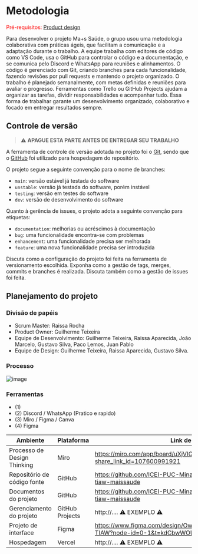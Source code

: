 
# Metodologia

<span style="color:red">Pré-requisitos: <a href="03-Product-design.md"> Product design</a></span>

Para desenvolver o projeto Ma+s Saúde, o grupo usou uma metodologia colaborativa com práticas ágeis, que facilitam a comunicação e a adaptação durante o trabalho. A equipe trabalha com editores de código como VS Code, usa o GitHub para controlar o código e a documentação, e se comunica pelo Discord e WhatsApp para reuniões e alinhamentos. O código é gerenciado com Git, criando branches para cada funcionalidade, fazendo revisões por pull requests e mantendo o projeto organizado. O trabalho é planejado semanalmente, com metas definidas e reuniões para avaliar o progresso. Ferramentas como Trello ou GitHub Projects ajudam a organizar as tarefas, dividir responsabilidades e acompanhar tudo. Essa forma de trabalhar garante um desenvolvimento organizado, colaborativo e focado em entregar resultados sempre.

## Controle de versão

> ⚠️ **APAGUE ESTA PARTE ANTES DE ENTREGAR SEU TRABALHO**

A ferramenta de controle de versão adotada no projeto foi o [Git](https://git-scm.com/), sendo que o [GitHub](https://github.com) foi utilizado para hospedagem do repositório.

O projeto segue a seguinte convenção para o nome de branches:

- `main`: versão estável já testada do software
- `unstable`: versão já testada do software, porém instável
- `testing`: versão em testes do software
- `dev`: versão de desenvolvimento do software

Quanto à gerência de issues, o projeto adota a seguinte convenção para etiquetas:

- `documentation`: melhorias ou acréscimos à documentação
- `bug`: uma funcionalidade encontra-se com problemas
- `enhancement`: uma funcionalidade precisa ser melhorada
- `feature`: uma nova funcionalidade precisa ser introduzida

Discuta como a configuração do projeto foi feita na ferramenta de versionamento escolhida. Exponha como a gestão de tags, merges, commits e branches é realizada. Discuta também como a gestão de issues foi feita.

## Planejamento do projeto

###  Divisão de papéis

- Scrum Master: Raissa Rocha
- Product Owner: Guilherme Teixeira
- Equipe de Desenvolvimento: Guilherme Teixeira, Raissa Aparecida, João Marcelo, Gustavo Silva, Paco Lemos, Juan Pablo
- Equipe de Design: Guilherme Teixeira, Raissa Aparecida, Gustavo Silva.

### Processo

![image](https://github.com/user-attachments/assets/784c7642-e3c8-40e9-a247-4f28a4503c72)


### Ferramentas
- (1)
- (2) Discord / WhatsApp (Pratico e rapido)
- (3) Miro / Figma / Canva 
- (4) Figma

 
| Ambiente                            | Plataforma                         | Link de acesso                       |
|-------------------------------------|------------------------------------|--------------------------------------|
| Processo de Design Thinking         | Miro                               | https://miro.com/app/board/uXjVIGs3KEk=/?share_link_id=107600991921 |
| Repositório de código fonte         | GitHub                             | https://github.com/ICEI-PUC-Minas-PCO-ADS-TI/2025-1-p1-tiaw-maissaude |
| Documentos do projeto               | GitHub                             | https://github.com/ICEI-PUC-Minas-PCO-ADS-TI/2025-1-p1-tiaw-maissaude |
| Gerenciamento do projeto            | GitHub Projects                    | http://....    ⚠️ EXEMPLO ⚠️        |
| Projeto de interface                | Figma                              | https://www.figma.com/design/OwXLerfSa2E3PKo33tk2bl/Trabalho-TIAW?node-id=0-1&t=kdCbwWOUYfzM5IKZ-1 |
| Hospedagem                          | Vercel                             | http://....    ⚠️ EXEMPLO ⚠️        |
 
